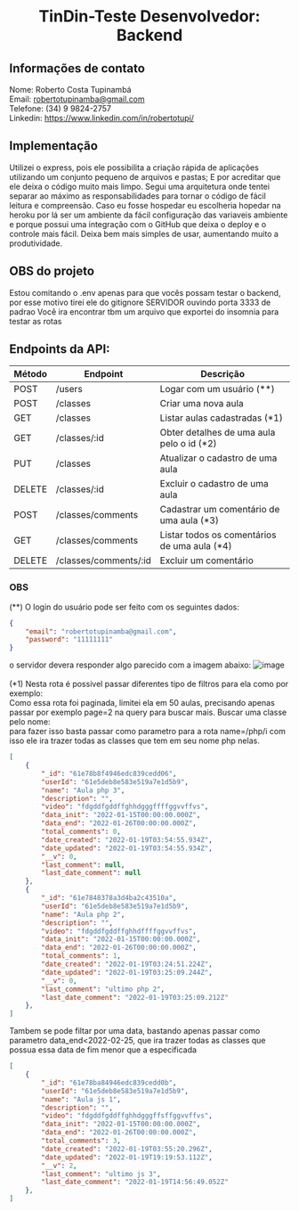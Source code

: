 <h1 align="center">TinDin-Teste Desenvolvedor: Backend</h1>

## Informações de contato
Nome: Roberto Costa Tupinambá <br>
Email: robertotupinamba@gmail.com <br>
Telefone: (34) 9 9824-2757 <br>
Linkedin: https://www.linkedin.com/in/robertotupi/

## Implementação
Utilizei o express, pois ele possibilita a criação rápida de aplicações utilizando um conjunto pequeno de arquivos e pastas; E por acreditar que ele deixa o código muito mais limpo. Segui uma arquitetura onde tentei separar ao máximo as responsabilidades para tornar o código de fácil leitura e compreensão.
Caso eu fosse hospedar eu escolheria hopedar na heroku por lá ser um ambiente da fácil configuração das variaveis ambiente e porque possui uma integração com o GitHub que deixa o deploy e o controle mais fácil. Deixa bem mais simples de usar, aumentando muito a produtividade.

## OBS do projeto
Estou comitando o .env apenas para que vocês possam testar o backend, por esse motivo tirei ele do gitignore
SERVIDOR ouvindo porta 3333 de padrao
Você ira encontrar tbm um arquivo que exportei do insomnia para testar as rotas

## Endpoints da API:
|  Método | Endpoint  |  Descrição |
|------------|-------------------------|----------------------------------------------|
|   POST     | /users                  |  Logar com um usuário (**)                   |
|   POST     | /classes                |  Criar uma nova aula                         |
|   GET      | /classes                |  Listar aulas cadastradas (*1)               |
|   GET      | /classes/:id            |  Obter detalhes de uma aula pelo o id (*2)   |
|   PUT      | /classes                |  Atualizar o cadastro de uma aula            |
|   DELETE   | /classes/:id            |  Excluir o cadastro de uma aula              |
|   POST     | /classes/comments       |  Cadastrar um comentário de uma aula (*3)    |
|   GET      | /classes/comments       |  Listar todos os comentários de uma aula (*4)|
|   DELETE   | /classes/comments/:id   |  Excluir um comentário                       |

### OBS
(**) O login do usuário pode ser feito com os seguintes dados: <br>
```JSON
{
	"email": "robertotupinamba@gmail.com",
	"password": "11111111"
}
```
o servidor devera responder algo parecido com a imagem abaixo:
![image](https://user-images.githubusercontent.com/41094007/150206562-6879703d-b381-40fc-b54e-0852e129518a.png)
<br><br>
(*1) Nesta rota é possivel passar diferentes tipo de filtros para ela como por exemplo: <br>
Como essa rota foi paginada, limitei ela em 50 aulas, precisando apenas passar por exemplo page=2 na query para buscar mais.
Buscar uma classe pelo nome: <br>
para fazer isso basta passar como parametro para a rota name=/php/i com isso ele ira trazer todas as classes que tem em seu nome php nelas.
```JSON
[
	{
		"_id": "61e78b8f4946edc839cedd06",
		"userId": "61e5deb8e583e519a7e1d5b9",
		"name": "Aula php 3",
		"description": "",
		"video": "fdgddfgddffghhdgggffffggvvffvs",
		"data_init": "2022-01-15T00:00:00.000Z",
		"data_end": "2022-01-26T00:00:00.000Z",
		"total_comments": 0,
		"date_created": "2022-01-19T03:54:55.934Z",
		"date_updated": "2022-01-19T03:54:55.934Z",
		"__v": 0,
		"last_comment": null,
		"last_date_comment": null
	},
	{
		"_id": "61e7848378a3d4ba2c43510a",
		"userId": "61e5deb8e583e519a7e1d5b9",
		"name": "Aula php 2",
		"description": "",
		"video": "fdgddfgddffghhdffffggvvffvs",
		"data_init": "2022-01-15T00:00:00.000Z",
		"data_end": "2022-01-26T00:00:00.000Z",
		"total_comments": 1,
		"date_created": "2022-01-19T03:24:51.224Z",
		"date_updated": "2022-01-19T03:25:09.244Z",
		"__v": 0,
		"last_comment": "ultimo php 2",
		"last_date_comment": "2022-01-19T03:25:09.212Z"
	},
]
```
Tambem se pode filtar por uma data, bastando apenas passar como parametro data_end<2022-02-25, que ira trazer todas as classes que possua essa data de fim menor que a especificada

```JSON
[
	{
		"_id": "61e78ba84946edc839cedd0b",
		"userId": "61e5deb8e583e519a7e1d5b9",
		"name": "Aula js 1",
		"description": "",
		"video": "fdgddfgddffghhdgggffsffggvvffvs",
		"data_init": "2022-01-15T00:00:00.000Z",
		"data_end": "2022-01-26T00:00:00.000Z",
		"total_comments": 3,
		"date_created": "2022-01-19T03:55:20.296Z",
		"date_updated": "2022-01-19T19:19:53.112Z",
		"__v": 2,
		"last_comment": "ultimo js 3",
		"last_date_comment": "2022-01-19T14:56:49.052Z"
	},
]
```





